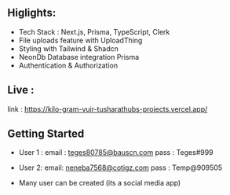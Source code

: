 
## Higlights:

- Tech Stack : Next.js, Prisma, TypeScript, Clerk
- File uploads feature with UploadThing
- Styling with Tailwind & Shadcn
- NeonDb Database integration Prisma
- Authentication & Authorization

## Live : 
link : https://kilo-gram-vuir-tusharathubs-projects.vercel.app/

## Getting Started

- User 1 : 
email : teges80785@bauscn.com
pass : Teges#999

- User 2: 
email: neneba7568@cotigz.com
pass : Temp@909505

- Many user can be created (its a social media app)
